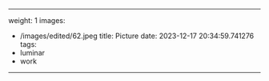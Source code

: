 
---
weight: 1
images:
- /images/edited/62.jpeg
title: Picture
date: 2023-12-17 20:34:59.741276
tags:
- luminar
- work
---